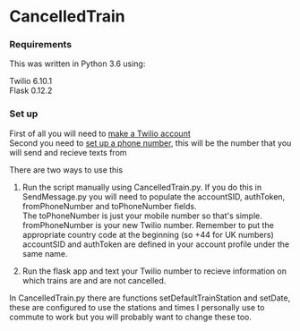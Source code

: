 # CancelledTrain

### Requirements
This was written in Python 3.6 using:

Twilio 6.10.1  
Flask 0.12.2


### Set up
First of all you will need to [make a Twilio account](https://www.twilio.com/try-twilio)  
Second you need to [set up a phone number](https://www.twilio.com/docs/quickstart/python/sms#sign-up-for-twilio-and-get-a-phone-number), this will be the number that you will send and recieve texts from

There are two ways to use this  
1) Run the script manually using CancelledTrain.py. If you do this in SendMessage.py you will need to populate the accountSID, authToken, fromPhoneNumber and toPhoneNumber fields.  
The toPhoneNumber is just your mobile number so that's simple. fromPhoneNumber is your new Twilio number. Remember to put the appropriate country code at the beginning (so +44 for UK numbers)  
accountSID and authToken are defined in your account profile under the same name.  

2) Run the flask app and text your Twilio number to recieve information on which trains are and are not cancelled.




In CancelledTrain.py there are functions setDefaultTrainStation and setDate, these are configured to use the stations and times I personally use to commute to work but you will probably want to change these too.
